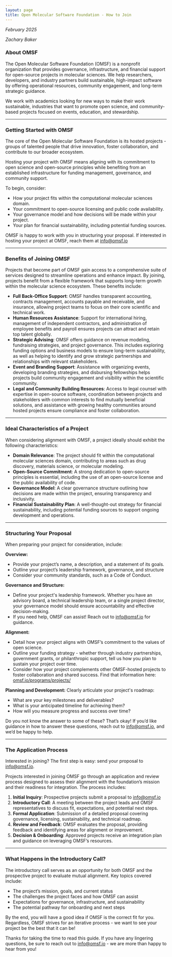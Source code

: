 ```yaml
---
layout: page
title: Open Molecular Software Foundation - How to Join
---
```


*February 2025*

*Zachary Baker*  

  
### **About OMSF**

The Open Molecular Software Foundation (OMSF) is a nonprofit organization that provides governance, infrastructure, and financial support for open-source projects in molecular sciences. We help researchers, developers, and industry partners build sustainable, high-impact software by offering operational resources, community engagement, and long-term strategic guidance.

We work with academics looking for new ways to make their work sustainable, industries that want to promote open science, and community-based projects focused on events, education, and stewardship.

---

### **Getting Started with OMSF**

The core of the Open Molecular Software Foundation is its hosted projects \- groups of talented people that drive innovation, foster collaboration, and contribute to our broader ecosystem.

Hosting your project with OMSF means aligning with its commitment to open science and open-source principles while benefiting from an established infrastructure for funding management, governance, and community support.

To begin, consider:

* How your project fits within the computational molecular sciences domain.  
* Your commitment to open-source licensing and public code availability.  
* Your governance model and how decisions will be made within your project.  
* Your plan for financial sustainability, including potential funding sources.

OMSF is happy to work with you in structuring your proposal. If interested in hosting your project at OMSF, reach them at [info@omsf.io](mailto:info@omsf.io)

---

### **Benefits of Joining OMSF**

Projects that become part of OMSF gain access to a comprehensive suite of services designed to streamline operations and enhance impact. By joining, projects benefit from a flexible framework that supports long-term growth within the molecular science ecosystem. These benefits include:

* **Full Back-Office Support**: OMSF handles transparent accounting, contracts management, accounts payable and receivable, and insurance, allowing project teams to focus on their core scientific and technical work.  
* **Human Resources Assistance**: Support for international hiring, management of independent contractors, and administration of employee benefits and payroll ensures projects can attract and retain top talent globally.  
* **Strategic Advising**: OMSF offers guidance on revenue modeling, fundraising strategies, and project governance. This includes exploring funding options and business models to ensure long-term sustainability, as well as helping to identify and grow strategic partnerships and relationships with relevant stakeholders.  
* **Event and Branding Support**: Assistance with organizing events, developing branding strategies, and disbursing fellowships helps projects build community engagement and visibility within the scientific community.  
* **Legal and Community Building Resources**: Access to legal counsel with expertise in open-source software, coordination between projects and stakeholders with common interests to find mutually beneficial solutions, and assistance with growing healthy communities around hosted projects ensure compliance and foster collaboration.

---

### **Ideal Characteristics of a Project**

When considering alignment with OMSF, a project ideally should exhibit the following characteristics:

* **Domain Relevance**: The project should fit within the computational molecular sciences domain, contributing to areas such as drug discovery, materials science, or molecular modeling.  
* **Open-Source Commitment**: A strong dedication to open-source principles is essential, including the use of an open-source license and the public availability of code.  
* **Governance Model**: A clear governance structure outlining how decisions are made within the project, ensuring transparency and inclusivity.  
* **Financial Sustainability Plan**: A well-thought-out strategy for financial sustainability, including potential funding sources to support ongoing development and operations.

---

### **Structuring Your Proposal**

When preparing your project for consideration, include:

**Overview:** 

* Provide your project’s name, a description, and a statement of its goals.   
* Outline your project’s leadership framework, governance, and structure  
* Consider your community standards, such as a Code of Conduct.

**Governance and Structure:** 

* Define your project's leadership framework. Whether you have an advisory board, a technical leadership team, or a single project director, your governance model should ensure accountability and effective decision-making.   
* If you need help, OMSF can assist\! Reach out to [info@omsf.io](mailto:info@omsf.io) for guidance.

**Alignment:**

* Detail how your project aligns with OMSF’s commitment to the values of open science.  
* Outline your funding strategy \- whether through industry partnerships, government grants, or philanthropic support, tell us how you plan to sustain your project over time.  
* Consider how your project complements other OMSF-hosted projects to foster collaboration and shared success. Find that information here: [omsf.io/programs/projects/](http://omsf.io/programs/projects/)

**Planning and Development:** Clearly articulate your project's roadmap:

* What are your key milestones and deliverables?  
* What is your anticipated timeline for achieving them?  
* How will you measure progress and success over time?

Do you not know the answer to some of these? That’s okay\! If you’d like guidance in how to answer these questions, reach out to [info@omsf.io](mailto:info@omsf.io), and we’d be happy to help.

---

### **The Application Process**

Interested in joining? The first step is easy: send your proposal to [info@omsf.io](mailto:info@omsf.io). 

Projects interested in joining OMSF go through an application and review process designed to assess their alignment with the foundation’s mission and their readiness for integration. The process includes:

1. **Initial Inquiry**: Prospective projects submit a proposal to [info@omsf.io](mailto:info@omsf.io)  
2. **Introductory Call**: A meeting between the project leads and OMSF representatives to discuss fit, expectations, and potential next steps.  
3. **Formal Application**: Submission of a detailed proposal covering governance, licensing, sustainability, and technical roadmap.  
4. **Review and Feedback**: OMSF evaluates the proposal, providing feedback and identifying areas for alignment or improvement.  
5. **Decision & Onboarding**: Approved projects receive an integration plan and guidance on leveraging OMSF’s resources.

---

### **What Happens in the Introductory Call?**

The introductory call serves as an opportunity for both OMSF and the prospective project to evaluate mutual alignment. Key topics covered include:

* The project’s mission, goals, and current status  
* The challenges the project faces and how OMSF can assist  
* Expectations for governance, infrastructure, and sustainability  
* The potential pathway for onboarding and next steps

By the end, you will have a good idea if OMSF is the correct fit for you. Regardless, OMSF strives for an iterative process \- we want to see your project be the best that it can be\!

Thanks for taking the time to read this guide. If you have any lingering questions, be sure to reach out to [info@omsf.io](mailto:info@omsf.io) \- we are more than happy to hear from you\!


